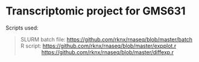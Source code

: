 # Transcriptomic project for GMS631
Scripts used:</br>
> SLURM batch file: https://github.com/rknx/rnaseq/blob/master/batch  
> R script: https://github.com/rknx/rnaseq/blob/master/expplot.r  
> &nbsp;&nbsp;&nbsp;&nbsp;&nbsp;&nbsp;&nbsp;&nbsp;&nbsp;&nbsp;&nbsp;&nbsp;&nbsp;&nbsp;https://github.com/rknx/rnaseq/blob/master/diffexp.r

